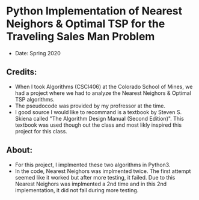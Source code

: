 # Python Implementation of Nearest Neighors & Optimal TSP for the Traveling Sales Man Problem
- Date: Spring 2020

## Credits:
- When I took Algorithms (CSCI406) at the Colorado School of Mines, we had a project where we had to analyze the Nearest Neighors & Optimal TSP algorithms.
- The pseudocode was provided by my profressor at the time.
- I good source I would like to recommand is a textbook by Steven S. Skiena called "The Algorithm Design Manual (Second Edition)". This textbook was used though out the class and most likly inspired this project for this class.

## About:
- For this project, I implmented these two algorithms in Python3.
- In the code, Nearest Neighors was implmented twice. The first attempt seemed like it worked but after more testing, it failed. Due to this Nearest Neighors was implmented a 2nd time and in this 2nd implementation, it did not fail during more testing.
